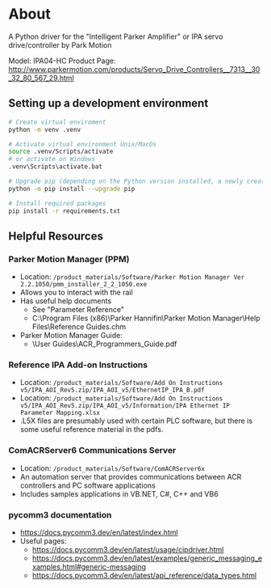 # About

A Python driver for the "Intelligent Parker Amplifier" or IPA servo drive/controller by Park Motion

Model: IPA04-HC
Product Page: http://www.parkermotion.com/products/Servo_Drive_Controllers__7313__30_32_80_567_29.html

## Setting up a development environment

```bash
# Create virtual enviroment
python -m venv .venv

# Activate virtual environment Unix/MacOs
source .venv/Scripts/activate
# or activate on Windows
.venv\Scripts\activate.bat

# Upgrade pip (depending on the Python version installed, a newly created virtual environment will how have a version of pip that is vastly out of date)
python -m pip install --upgrade pip

# Install required packages
pip install -r requirements.txt
```

## Helpful Resources

### Parker Motion Manager (PPM)

- Location: `/product_materials/Software/Parker Motion Manager Ver 2.2.1050/pmm_installer_2_2_1050.exe`
- Allows you to interact with the rail
- Has useful help documents
  - See "Parameter Reference"
  - C:\Program Files (x86)\Parker Hannifin\Parker Motion Manager\Help Files\Reference Guides.chm
- Parker Motion Manager Guide:
  - \User Guides\ACR_Programmers_Guide.pdf

### Reference IPA Add-on Instructions

- Location: `/product_materials/Software/Add On Instructions v5/IPA_AOI_Rev5.zip/IPA_AOI_v5/EthernetIP_IPA_B.pdf`
- Location: `/product_materials/Software/Add On Instructions v5/IPA_AOI_Rev5.zip/IPA_AOI_v5/Information/IPA Ethernet IP Parameter Mapping.xlsx`
- .L5X files are presumably used with certain PLC software, but there is some useful reference material in the pdfs.

### ComACRServer6 Communications Server

- Location: `/product_materials/Software/ComACRServer6x`
- An automation server that provides communications between ACR controllers and PC software applications
- Includes samples applications in VB.NET, C#, C++ and VB6

### pycomm3 documentation

- https://docs.pycomm3.dev/en/latest/index.html
- Useful pages:
  - https://docs.pycomm3.dev/en/latest/usage/cipdriver.html
  - https://docs.pycomm3.dev/en/latest/examples/generic_messaging_examples.html#generic-messaging
  - https://docs.pycomm3.dev/en/latest/api_reference/data_types.html

